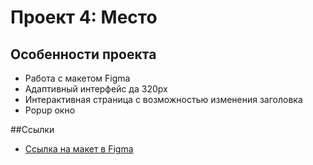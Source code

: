 # Проект 4: Место
## Особенности проекта 

* Работа с макетом Figma
* Адаптивный интерфейс да 320px
* Интерактивная страница с возможностью изменения заголовка
* Popup окно

##Ссылки
* [Ссылка на макет в Figma](https://www.figma.com/file/StZjf8HnoeLdiXS7dYrLAh/JavaScript.-Sprint-4)
